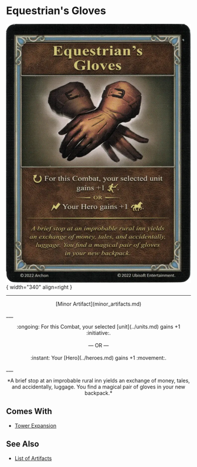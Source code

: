 # Equestrian's Gloves

![Equestrian's Gloves](../assets/artifacts_minor-equestrians_gloves.webp){ width="340" align=right }
___
<p style="text-align: center;" markdown>[Minor Artifact](minor_artifacts.md)</p>
___
<p style="text-align: center;" markdown>:ongoing: For this Combat, your selected [unit](../units.md) gains +1 :initiative:.<br><br>— OR —<br><br>:instant: Your [Hero](../heroes.md) gains +1 :movement:.</p>
___
<p style="text-align: center;" markdown>*A brief stop at an improbable rural inn yields an exchange of money, tales, and accidentally, luggage. You find a magical pair of gloves in your new backpack.*</p>


## Comes With

- [Tower Expansion](../content.md)


## See Also

- [List of Artifacts](../artifacts.md)

